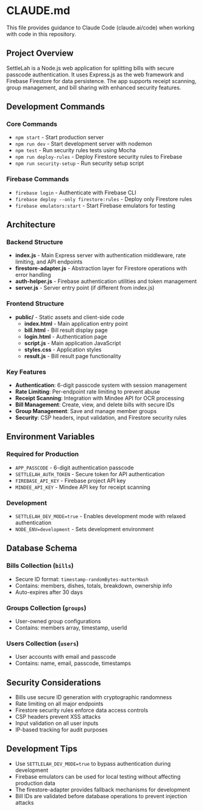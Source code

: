 # CLAUDE.md

This file provides guidance to Claude Code (claude.ai/code) when working with code in this repository.

## Project Overview

SettleLah is a Node.js web application for splitting bills with secure passcode authentication. It uses Express.js as the web framework and Firebase Firestore for data persistence. The app supports receipt scanning, group management, and bill sharing with enhanced security features.

## Development Commands

### Core Commands
- `npm start` - Start production server
- `npm run dev` - Start development server with nodemon
- `npm test` - Run security rules tests using Mocha
- `npm run deploy-rules` - Deploy Firestore security rules to Firebase
- `npm run security-setup` - Run security setup script

### Firebase Commands
- `firebase login` - Authenticate with Firebase CLI
- `firebase deploy --only firestore:rules` - Deploy only Firestore rules
- `firebase emulators:start` - Start Firebase emulators for testing

## Architecture

### Backend Structure
- **index.js** - Main Express server with authentication middleware, rate limiting, and API endpoints
- **firestore-adapter.js** - Abstraction layer for Firestore operations with error handling
- **auth-helper.js** - Firebase authentication utilities and token management
- **server.js** - Server entry point (if different from index.js)

### Frontend Structure
- **public/** - Static assets and client-side code
  - **index.html** - Main application entry point
  - **bill.html** - Bill result display page
  - **login.html** - Authentication page
  - **script.js** - Main application JavaScript
  - **styles.css** - Application styles
  - **result.js** - Bill result page functionality

### Key Features
- **Authentication**: 6-digit passcode system with session management
- **Rate Limiting**: Per-endpoint rate limiting to prevent abuse
- **Receipt Scanning**: Integration with Mindee API for OCR processing
- **Bill Management**: Create, view, and delete bills with secure IDs
- **Group Management**: Save and manage member groups
- **Security**: CSP headers, input validation, and Firestore security rules

## Environment Variables

### Required for Production
- `APP_PASSCODE` - 6-digit authentication passcode
- `SETTLELAH_AUTH_TOKEN` - Secure token for API authentication
- `FIREBASE_API_KEY` - Firebase project API key
- `MINDEE_API_KEY` - Mindee API key for receipt scanning

### Development
- `SETTLELAH_DEV_MODE=true` - Enables development mode with relaxed authentication
- `NODE_ENV=development` - Sets development environment

## Database Schema

### Bills Collection (`bills`)
- Secure ID format: `timestamp-randomBytes-matterHash`
- Contains: members, dishes, totals, breakdown, ownership info
- Auto-expires after 30 days

### Groups Collection (`groups`)
- User-owned group configurations
- Contains: members array, timestamp, userId

### Users Collection (`users`)
- User accounts with email and passcode
- Contains: name, email, passcode, timestamps

## Security Considerations

- Bills use secure ID generation with cryptographic randomness
- Rate limiting on all major endpoints
- Firestore security rules enforce data access controls
- CSP headers prevent XSS attacks
- Input validation on all user inputs
- IP-based tracking for audit purposes

## Development Tips

- Use `SETTLELAH_DEV_MODE=true` to bypass authentication during development
- Firebase emulators can be used for local testing without affecting production data
- The firestore-adapter provides fallback mechanisms for development
- Bill IDs are validated before database operations to prevent injection attacks